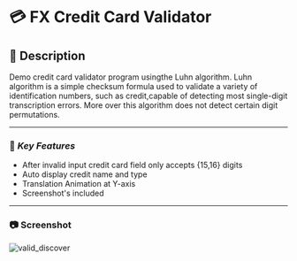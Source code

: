 # :credit_card: FX Credit Card Validator 

## :memo: Description
Demo credit card validator program usingthe Luhn algorithm. 
Luhn algorithm is a simple checksum formula used to validate a variety of identification numbers, 
such as credit,capable of detecting most single-digit transcription errors. More over
this algorithm does not detect certain digit permutations.
***

### :key: *Key Features* 
- After invalid input credit card field only accepts {15,16} digits
- Auto display credit name and type
- Translation Animation at Y-axis
- Screenshot's included
***

### :camera: Screenshot

<section>

![valid_discover](https://user-images.githubusercontent.com/81055110/229216931-98cba20f-d9fc-4b80-b530-152991d0bb74.png)

</section>


 

